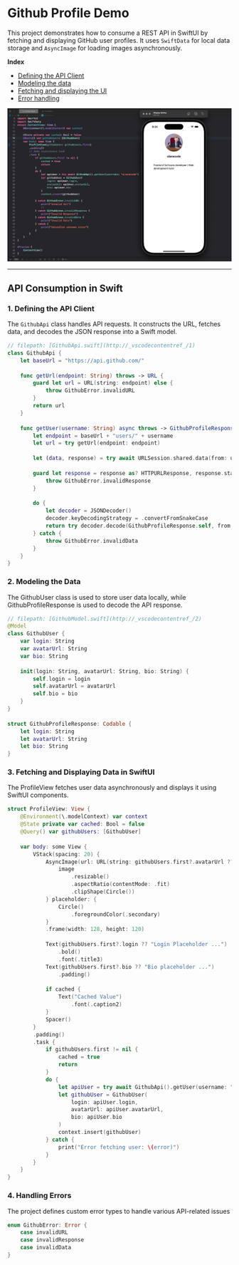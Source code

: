 # Github Profile Demo

This project demonstrates how to consume a REST API in SwiftUI by fetching and displaying GitHub user profiles. It uses `SwiftData` for local data storage and `AsyncImage` for loading images asynchronously.

**Index**

- [Defining the API Client](#1-defining-the-api-client)
- [Modeling the data](#2-modeling-the-data)
- [Fetching and displaying the UI](#3-fetching-and-displaying-data-in-swiftui)
- [Error handling](#4-handling-errors)

![Github Profile App Demo](./docs/github-profile-demo.png)

---

## API Consumption in Swift

### 1. **Defining the API Client**

The `GithubApi` class handles API requests. It constructs the URL, fetches data, and decodes the JSON response into a Swift model.

```swift
// filepath: [GithubApi.swift](http://_vscodecontentref_/1)
class GithubApi {
    let baseUrl = "https://api.github.com/"

    func getUrl(endpoint: String) throws -> URL {
        guard let url = URL(string: endpoint) else {
            throw GithubError.invalidURL
        }
        return url
    }

    func getUser(username: String) async throws -> GithubProfileResponse {
        let endpoint = baseUrl + "users/" + username
        let url = try getUrl(endpoint: endpoint)

        let (data, response) = try await URLSession.shared.data(from: url)

        guard let response = response as? HTTPURLResponse, response.statusCode == 200 else {
            throw GithubError.invalidResponse
        }

        do {
            let decoder = JSONDecoder()
            decoder.keyDecodingStrategy = .convertFromSnakeCase
            return try decoder.decode(GithubProfileResponse.self, from: data)
        } catch {
            throw GithubError.invalidData
        }
    }
}
```

### 2. Modeling the Data

The GithubUser class is used to store user data locally, while GithubProfileResponse is used to decode the API response.

```swift
// filepath: [GithubModel.swift](http://_vscodecontentref_/2)
@Model
class GithubUser {
    var login: String
    var avatarUrl: String
    var bio: String

    init(login: String, avatarUrl: String, bio: String) {
        self.login = login
        self.avatarUrl = avatarUrl
        self.bio = bio
    }
}

struct GithubProfileResponse: Codable {
    let login: String
    let avatarUrl: String
    let bio: String
}
```

### 3. Fetching and Displaying Data in SwiftUI

The ProfileView fetches user data asynchronously and displays it using SwiftUI components.

```swift
struct ProfileView: View {
    @Environment(\.modelContext) var context
    @State private var cached: Bool = false
    @Query() var githubUsers: [GithubUser]

    var body: some View {
        VStack(spacing: 20) {
            AsyncImage(url: URL(string: githubUsers.first?.avatarUrl ?? "")) { image in
                image
                    .resizable()
                    .aspectRatio(contentMode: .fit)
                    .clipShape(Circle())
            } placeholder: {
                Circle()
                    .foregroundColor(.secondary)
            }
            .frame(width: 128, height: 120)

            Text(githubUsers.first?.login ?? "Login Placeholder ...")
                .bold()
                .font(.title3)
            Text(githubUsers.first?.bio ?? "Bio placeholder ...")
                .padding()

            if cached {
                Text("Cached Value")
                    .font(.caption2)
            }
            Spacer()
        }
        .padding()
        .task {
            if githubUsers.first != nil {
                cached = true
                return
            }
            do {
                let apiUser = try await GithubApi().getUser(username: "olaracode")
                let githubUser = GithubUser(
                    login: apiUser.login,
                    avatarUrl: apiUser.avatarUrl,
                    bio: apiUser.bio
                )
                context.insert(githubUser)
            } catch {
                print("Error fetching user: \(error)")
            }
        }
    }
}
```

### 4. Handling Errors

The project defines custom error types to handle various API-related issues

```swift
enum GithubError: Error {
    case invalidURL
    case invalidResponse
    case invalidData
}
```
